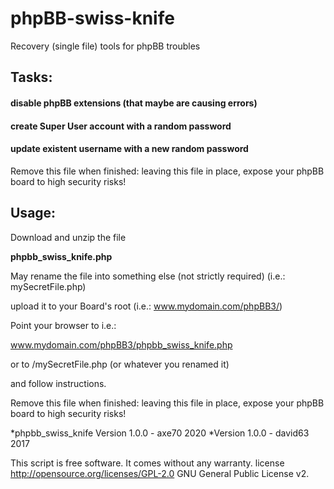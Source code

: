 # phpBB-swiss-knife
Recovery (single file) tools for phpBB troubles


## Tasks:

#### disable phpBB extensions (that maybe are causing errors)
#### create Super User account with a random password
#### update existent username with a new random password

Remove this file when finished: leaving this file in place, expose your phpBB board to high security risks!

## Usage: 

 Download and unzip the file 
 
**phpbb_swiss_knife.php**

 May rename the file into something else (not strictly required) (i.e.: mySecretFile.php)
 
 upload it to your Board's root (i.e.: www.mydomain.com/phpBB3/)
 
 Point your browser to i.e.:
 
 www.mydomain.com/phpBB3/phpbb_swiss_knife.php
 
 or to /mySecretFile.php (or whatever you renamed it)
 
 and follow instructions.
 
 Remove this file when finished: leaving this file in place, expose your phpBB board to high security risks!

 *phpbb_swiss_knife Version 1.0.0 - axe70 2020
 *Version 1.0.0 - david63 2017


 This script is free software. It comes without any warranty.
 license http://opensource.org/licenses/GPL-2.0 GNU General Public License v2.


